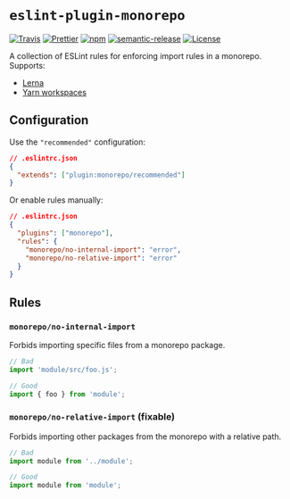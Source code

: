 # `eslint-plugin-monorepo`

[![Travis](https://img.shields.io/travis/azz/eslint-plugin-monorepo.svg?style=flat-square)](https://travis-ci.org/azz/eslint-plugin-monorepo)
[![Prettier](https://img.shields.io/badge/code_style-prettier-ff69b4.svg?style=flat-square)](https://github.com/prettier/prettier)
[![npm](https://img.shields.io/npm/v/eslint-plugin-monorepo.svg?style=flat-square)](https://npmjs.org/eslint-plugin-monorepo)
[![semantic-release](https://img.shields.io/badge/%20%20%F0%9F%93%A6%F0%9F%9A%80-semantic--release-e10079.svg?style=flat-square)](https://github.com/semantic-release/semantic-release)
[![License](https://img.shields.io/badge/license-MIT-blue.svg?style=flat-square)](LICENSE)

A collection of ESLint rules for enforcing import rules in a monorepo. Supports:

* [Lerna](https://github.com/lerna/lerna)
* [Yarn workspaces](https://yarnpkg.com/lang/en/docs/workspaces/)

## Configuration

Use the `"recommended"` configuration:

```json
// .eslintrc.json
{
  "extends": ["plugin:monorepo/recommended"]
}
```

Or enable rules manually:

```json
// .eslintrc.json
{
  "plugins": ["monorepo"],
  "rules": {
    "monorepo/no-internal-import": "error",
    "monorepo/no-relative-import": "error"
  }
}
```

## Rules

### `monorepo/no-internal-import`

Forbids importing specific files from a monorepo package.

```js
// Bad
import 'module/src/foo.js';

// Good
import { foo } from 'module';
```

### `monorepo/no-relative-import` (fixable)

Forbids importing other packages from the monorepo with a relative path.

```js
// Bad
import module from '../module';

// Good
import module from 'module';
```
